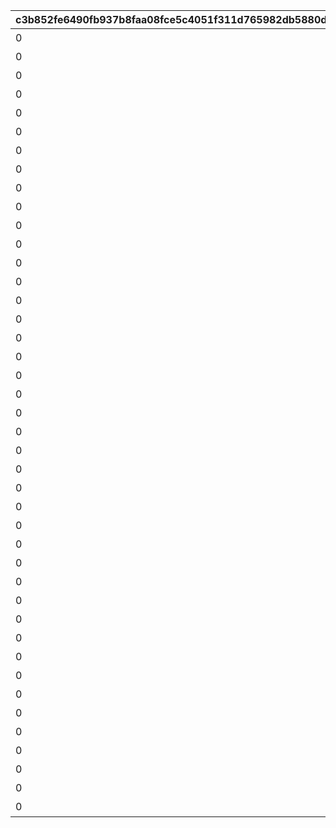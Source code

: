 |c3b852fe6490fb937b8faa08fce5c4051f311d765982db5880d0830a3782be39|4abd298952c98d67cee3e1ea724a66bac0d3528e5dffaf40a0a7572c5705d0a9|1431b6a8b08d076c771cbef3f3769056ee853953371b80b421683dc3dcf94515|0ff7841e4b40cd47b00df59401e34a138e344ef02985753a027c82e756bb63cc|25c31606de29e796aa63772531c66efc72d706c7fd2b0a930dd16cbf7329f802|fd828480c903f67823d3cc08dc9033234df33f9af61b71673f73c416a8f717bd|6460a89122a8e9b1503071ab80a9afaf8613311ce030173ef2adbc5772da7d82|df0cb3a9f12c8afef25e8180d88bcede9a2d10342ea77a79e6aeb9c0891b0297|ee8d29bb44427cd0801914df11553d368d1be64c6deb896ddc9554f0bcab7e68|53ceceaabee86c8fa75113abc7df4ef4f92ab84189375f7b28cc4a40a931d062|54d0af42faed559eb2f9ba7da55540791f87363bb610496f1933e1856bc1649a|b8b327a59f4cf45f0ed69a2043532493c272755f177b40c4c5905239ba66f782|ed94e181bdd5f3a6c1f93d28d30036c230c02e1b95e4a23d99e6d643f96f902d|2399c75799601501f42769298ec616fdd657adcbf9286063906db3ea5299df0d|10c024da7a72ece561a6dd4067780ff882e8336fa2b1d5e2c47e2f9be3fe5544|
| --- | --- | --- | --- | --- | --- | --- | --- | --- | --- | --- | --- | --- | --- | --- |
|0|ヒヨリでっす♪\n元気いっぱいがんばるよ♪|お！\nあそこに困ってそうな人発見！|0|春咲 ひより|1|2|1|1001|ねぇねぇ、騎士クン\n手伝ってあげようよ～|0|0|1.4|0|1|
|0|みんなみたいに\nわたしも強くならなきゃ|大切な人を\n守れるようになりたい…って|0|草野 優衣|1|2|1|1002|わ、わたし、\nなに言ってるんだろ\nあはは…|0|0|1.4|0|1|
|0|フェンシングを始めてみては？|キミに必要な集中力と感性が|0|士条 怜|1|2|1|1003|少しは磨かれると思いますよ。|0|0|1.4|0|1|
|0|ねぇ、にいちゃん！|今日はなにして遊ぶ？|0|穂高 みそぎ|1|2|1|1004|みそぎはねぇ、\nかくれんぼやりたい！|0|0|1.5|0|1|
|0|風宮あかりです|ねぇ…|0|風宮 あかり|1|2|1|1006|私といっしょに…\nいかない？|0|0|1.4|0|1|
|0|出雲宮子なのー|プリンたべたいのー|0|出雲 宮子|1|2|1|1007|食べ物の恨みは怖いのー|0|0|1.5|0|1|
|0|ボクは虹村雪。|キミもボクの美貌に\n吸い寄せられたんだね。|0|虹村 雪|1|2|1|1008|いいよ。\n見られることは運命さ…|0|0|1.4|0|1|
|0|フッ…聞いて後悔するがいい！|我が真名は\nアンネローゼ・フォン・シュテッヒパルム！|0|柊杏奈|1|2|1|1009|人呼んで「疾風の冥姫」!!|0|0|1.4|0|1|
|0|マホマホ王国のプリンセス、\nまほ姫どす|うさぎさん、\n運命の王子はんに巡りあわせてくれて|0|姫宮 真歩|1|2|1|1010|ほんまおおきにやわ～♪|0|0|1.5|0|1|
|0|衣之咲璃乃です！|生き別れたお兄ちゃんを探して\n三千世界！|0|衣之咲 璃乃|1|2|1|1011|ここで会ったが\n100年目～！|0|0|1.4|0|1|
|0|私はハツネ、\n結構強いんだよ。\nきらーん☆|ち、超能力って…\n何のことかな～？|0|柏崎 初音|1|2|1|1012|…って、お願い！\n誰にも言わないでおいて～！|0|0|1.4|0|1|
|0|ちょす！\n美波鈴奈だよ～♪|一応カリスマ読モJKやってまっす！|0|美波 鈴奈|1|2|1|1016|ヒデサイまぢ\nGF（グッドフィーリング）～♪|0|0|1.4|0|1|
|0|はいたーい。\n喜屋武香織さー。|東京は遊園地みたいなところさー|0|喜屋武 香織|1|2|1|1017|でも、沖縄もとってもいいとこさー|0|0|1.4|0|1|
|0|支倉伊緒です。|先生って呼ばれるのは\nくすぐったいから|0|支倉 伊緒|1|2|1|1018|イオちゃんって呼んでね。|0|0|1.4|0|1|
|0|ふえ…？\nミミ、むずかしいこと\nよくわかんない…|あ！/\お兄ちゃ～ん\nまってよ～|0|茜 ミミ|1|2|1|1020|ミミをおいてかないでぇ～|0|0|1.5|0|1|
|0|あ…あの…えっと…\n栗…林…くるみ…です……|あの……\nふぇ……|0|栗林 くるみ|1|2|1|1021|ふぇぇぇぇぇん……|0|0|1.5|0|1|
|0|風宮よりです。\nあああああ！|こんな私に貴重な時間を\n割いていただき、|0|風宮 より|1|2|1|1022|なんてありがとうございます！|0|0|1.4|0|1|
|0|私、アヤネ！\nぷうきちと一緒についてってあげるね！|おにいちゃんどこいくの？\nえ？|0|北条 綾音|1|2|1|1023|私こっち行きたいー\nね、早く早くー|0|0|1.5|0|1|
|0|わっ…わっ…私、\n天野すずめといいます！|ふ、不束者ですが\nどうぞ末永く…って、|0|天野 すずめ|1|2|1|1025|これて何か違う…\nあああすみません！|0|0|1.4|0|1|
|0|……クスクス…私は\n…倉石恵理子……|あなたは…運命の……\n伴侶……|0|倉石 恵理子|1|2|1|1027|離しませんわ………\n絶対に…!!|0|0|1.4|0|1|
|0|佐々木咲恋よ。\nねえ、世の中に無駄なことが\n多すぎると思わない？|その無駄を省くことができれば、\nもっと余裕のある暮らしができるっ！|0|佐々木 咲恋|1|2|1|1028|…そうでしょ？？|0|0|1.4|0|1|
|0|桜井望だよ！\nよろしくねっ|ぇっと…\nキミ、私のこと知らないの?!|0|桜井 望|1|2|1|1029|あはは、\n私もまだまだだなぁ～|0|0|1.4|0|1|
|0|デケデケデンっ！|初めまして、\n私はニノン・ジュベール申すデス！|0|ニノン・ジュベール|1|2|1|1030|ショーグン、\nワタシと一緒に天下統一デース！|0|0|1.4|0|1|
|0|上喜しのぶです。\n手元のドクロが父です。|でもって私の隣にいるのが……\nえ、見えない？|0|上喜 しのぶ|1|2|1|1031|おかしいですね……|0|0|1.4|0|1|
|0|目指すはビッグな\nお笑い芸人だっぺ！|けんども\nそれには足りないモンが…|0|野戸まひる|1|2|1|1033|そう、\nオラのボケに突っ込める相方が…！|0|0|1.5|0|1|
|0|あの…私…綾瀬ゆかりです…\nあの…ごめんなさい！|ちょっと緊張しちゃって…|0|綾瀬 ゆかり|1|2|1|1034|ちょ\nちょっと一杯飲んできます…！|0|0|1.4|0|1|
|0|氷川鏡華…です|知らない人とは話しちゃいけないので|0|氷川 鏡華|1|2|1|1036|これ以上お話しすることは…\nないです！|0|0|1.5|0|1|
|0|柏崎…栞です。|……あ、アラーム。|0|柏崎 栞|1|2|1|1038|私体が弱いから、\n30分に一度休憩しないと\nいけないんです。|0|0|1.4|0|1|
|0|ふ、双葉碧です。|私、一人も友達がいなくて……|0|双葉 碧|1|2|1|1040|野に咲く花が、\n唯一の話相手です。|0|0|1.4|0|1|
|0|三角千歌です。|私の歌声で、\n皆さんが幸せになってくれたらいいなって…|0|三角 千歌|1|2|1|1042|そう思っています。|0|0|1.4|0|1|
|0|安芸真琴だ。|あぁ？\nお前のそいつの仲間か？|0|安芸 真琴|1|2|1|1043|う、疑ってすまなかったな…|0|0|1.4|0|1|
|0|わらわこそは夜を総べる者！|生けとし生ける全ての者よ！|0|イリヤ・オーンスタイン|1|2|1|1044|わらわの偉大な力に\nひれ伏すがいい！\nはっはっは！|0|0|1.4|0|1|
|0|そこで騎士は妖精を乱暴に……|ぐふふふふ……はっ！|0|遠見 空花|1|2|1|1045|ｌク、クウカに何かご用ですか!?|0|0|1.4|0|1|
|0|宮坂たまきにゃ♪\n猫はいいにゃよ？|自由気ままで♪\n寝て遊んで、食べてケンカして…|0|宮坂たまき|1|2|1|1046|う～ん…\n猫ってホントに最高にゃ～♪|0|0|1.4|0|1|
|0|大神美冬よ！|それでは早速クエストに…|0|大神 美冬|1|2|1|1048|…と思ったら\nバイトの時間だ！\nまたあとでね！|0|0|1.4|0|1|
|0|星野静流だよ！|クエストもバトルも\n掃除も洗濯も|0|星野静流|1|2|1|1049|お姉ちゃんがぜ～んぶ\nやってあげるからね！|0|0|1.4|0|1|
|0|アタシは玉泉美咲。|見ての通りの\nセクシー美少女で|0|玉泉美咲|1|2|1|1050|学校では誰もが憧れる\nアイドル的な存在ってやつよ♪|0|0|1.5|0|1|
|0|？？？|？？？？|0|リマ|1|2|1|1052|？？？？|0|0|1.4|0|1|
|0|モニカ・ヴァイスヴィントだ。|菓子でつろうなどと\n稚拙な策を……|0|モニカ・ヴァイスヴィント|1|2|1|1053|そ、そこまでいうなら\nもらってやる|0|0|1.5|0|1|
|0|モニカ・ヴァイスヴィントだ。|菓子でつろうなどと\n稚拙な策を……|0|ペコリーヌ|1|2|1|1058|そ、そこまでいうなら\nもらってやる|0|0|1.5|0|1|
|0|モニカ・ヴァイスヴィントだ。|菓子でつろうなどと\n稚拙な策を……|0|コッコロ|1|2|1|1059|そ、そこまでいうなら\nもらってやる|0|0|1.5|0|1|
|0|モニカ・ヴァイスヴィントだ。|菓子でつろうなどと\n稚拙な策を……|0|キャル|1|2|1|1060|そ、そこまでいうなら\nもらってやる|0|0|1.5|0|1|